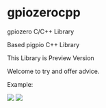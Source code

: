 # gpiozerocpp
gpiozero C/C++ Library

Based pigpio C++ Library

This Library is Preview Version

Welcome to try and offer advice.

Example:

<image src=https://github.com/andrew98450/gpiozerocpp/blob/0.1-preview/img/example.png>
  
<image src=https://github.com/andrew98450/gpiozerocpp/blob/0.1-preview/img/example.gif>

